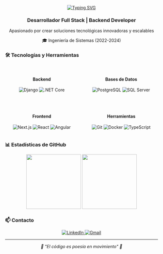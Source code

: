 <div align="center">
  <a href="https://git.io/typing-svg">
    <img src="https://readme-typing-svg.demolab.com?font=Fira+Code&weight=500&pause=1000&color=E5E5E5D9&width=435&lines=¡Hola+a+todos!;Soy+Adrian+Calcinas;Bienvenido+a+mi+perfil+de+GitHub!" alt="Typing SVG" />
  </a>

  <h3>Desarrollador Full Stack | Backend Developer</h3>
  <p>Apasionado por crear soluciones tecnológicas innovadoras y escalables</p>
  
  <p>🎓 Ingeniería de Sistemas (2022-2024)</p>
</div>

### 🛠️ Tecnologías y Herramientas

<div align="center">
  <div style="display: grid; grid-template-columns: repeat(auto-fit, minmax(200px, 1fr)); gap: 20px; margin: 20px auto; max-width: 1000px;">
    <div style="padding: 15px; text-align: center;">
      <h4>Backend</h4>
      <img alt="Django" title="Django" src="https://img.shields.io/badge/Django-092E20?style=for-the-badge&logo=django&logoColor=white">
      <img alt=".NET Core" title=".NET Core" src="https://img.shields.io/badge/.NET-512BD4?style=for-the-badge&logo=dotnet&logoColor=white">
    </div>
    <div style="padding: 15px; text-align: center;">
      <h4>Bases de Datos</h4>
      <img alt="PostgreSQL" title="PostgreSQL" src="https://img.shields.io/badge/PostgreSQL-316192?style=for-the-badge&logo=postgresql&logoColor=white">
      <img alt="SQL Server" title="SQL Server" src="https://img.shields.io/badge/SQL_Server-CC2927?style=for-the-badge&logo=microsoft-sql-server&logoColor=white">
    </div>
    <div style="padding: 15px; text-align: center;">
      <h4>Frontend</h4>
      <img alt="Next.js" title="Next.js" src="https://img.shields.io/badge/Next.js-000000?style=for-the-badge&logo=next.js&logoColor=white">
      <img alt="React" title="React" src="https://img.shields.io/badge/React-20232A?style=for-the-badge&logo=react&logoColor=61DAFB">
      <img alt="Angular" title="Angular" src="https://img.shields.io/badge/Angular-DD0031?style=for-the-badge&logo=angular&logoColor=white">
    </div>
    <div style="padding: 15px; text-align: center;">
      <h4>Herramientas</h4>
      <img alt="Git" title="Git" src="https://img.shields.io/badge/Git-F05032?style=for-the-badge&logo=git&logoColor=white">
      <img alt="Docker" title="Docker" src="https://img.shields.io/badge/Docker-2496ED?style=for-the-badge&logo=docker&logoColor=white">
      <img alt="TypeScript" title="TypeScript" src="https://img.shields.io/badge/TypeScript-007ACC?style=for-the-badge&logo=typescript&logoColor=white">
    </div>
  </div>
</div>

### 📊 Estadísticas de GitHub

<div align="center">
  <img height="180em" src="https://github-readme-stats.vercel.app/api/top-langs/?username=CristoferCalcinas&layout=compact&langs_count=7&theme=tokyonight"/>
  <img height="180em" src="https://github-readme-stats.vercel.app/api?username=CristoferCalcinas&show_icons=true&theme=tokyonight&include_all_commits=true&count_private=true"/>
</div>

### 📫 Contacto

<div align="center">
  <a href="https://www.linkedin.com/in/calcinas-adrian/" target="_blank">
    <img src="https://img.shields.io/badge/LinkedIn-0077B5?style=for-the-badge&logo=linkedin&logoColor=white" alt="LinkedIn"/>
  </a>
  <a href="mailto:adrianelmayordomo@gmail.com">
    <img src="https://img.shields.io/badge/Gmail-D14836?style=for-the-badge&logo=gmail&logoColor=white" alt="Gmail"/>
  </a>
</div>

---

<div align="center">
  <i>🚀 "El código es poesía en movimiento" 🚀</i>
</div>
